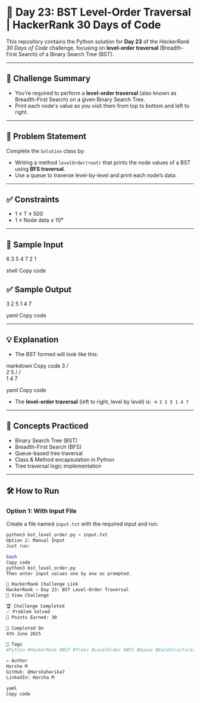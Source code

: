 # 📘 Day 23: BST Level-Order Traversal | HackerRank 30 Days of Code

This repository contains the Python solution for **Day 23** of the *HackerRank 30 Days of Code* challenge, focusing on **level-order traversal** (Breadth-First Search) of a Binary Search Tree (BST).

---

## 🚀 Challenge Summary

- You're required to perform a **level-order traversal** (also known as Breadth-First Search) on a given Binary Search Tree.
- Print each node's value as you visit them from top to bottom and left to right.

---

## 📝 Problem Statement

Complete the `Solution` class by:

- Writing a method `levelOrder(root)` that prints the node values of a BST using **BFS traversal**.
- Use a queue to traverse level-by-level and print each node’s data.

---

## ✅ Constraints

- 1 ≤ T ≤ 500
- 1 ≤ Node data ≤ 10⁴

---

## 🔢 Sample Input
6
3
5
4
7
2
1

shell
Copy code

## ✅ Sample Output
3 2 5 1 4 7

yaml
Copy code

---

## 💡 Explanation

- The BST formed will look like this:

markdown
Copy code
    3
  /   \
 2     5
/     / \
1 4 7

yaml
Copy code

- The **level-order traversal** (left to right, level by level) is:
  → `3 2 5 1 4 7`

---

## 🧠 Concepts Practiced

- Binary Search Tree (BST)
- Breadth-First Search (BFS)
- Queue-based tree traversal
- Class & Method encapsulation in Python
- Tree traversal logic implementation

---

## 🛠 How to Run

### Option 1: With Input File
Create a file named `input.txt` with the required input and run:
```bash
python3 bst_level_order.py < input.txt
Option 2: Manual Input
Just run:

bash
Copy code
python3 bst_level_order.py
Then enter input values one by one as prompted.

🔗 HackerRank Challenge Link
HackerRank – Day 23: BST Level-Order Traversal
🔗 View Challenge

🏆 Challenge Completed
✅ Problem Solved
🎯 Points Earned: 30

📅 Completed On
4th June 2025

🔖 Tags
#Python #HackerRank #BST #Trees #LevelOrder #BFS #Queue #DataStructures #30DaysOfCode #ProblemSolving #Day23Challenge #CleanCode #TreeTraversal

✍ Author
Harsha M
GitHub: @Harshaharika7
LinkedIn: Harsha M

yaml
Copy code

